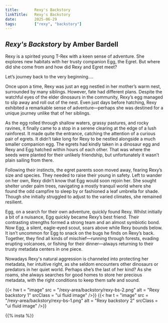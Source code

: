 ```yaml
---
title:       Rexy's Backstory
linkTitle:   Rexy's Backstory
date:        2025-06-29
tags:        ["rexy", "backstory"]
---
```


## _Rexy's Backstory_ by Amber Bardell

Rexy is a spirited young T-Rex with a keen sense of adventure. She explores new habitats with her trusty companion Egg, the Egret. But where did she come from and how did Rexy and Egret meet?

Let’s journey back to the very beginning....

Once upon a time, Rexy was just an egg nestled in her mother’s warm nest, surrounded by many siblings. However, fate had different plans. 
Despite the watchful eyes of the elder dinosaurs in the community, Rexy’s egg managed to slip away and roll out of the nest. Even just days before hatching, Rexy exhibited a remarkable sense of adventure—perhaps she was destined for a unique journey unlike that of her siblings.

As the egg rolled through shallow waters, grassy pastures, and rocky ravines, it finally came to a stop in a serene clearing at the edge of a lush rainforest. It made quite the entrance, catching the attention of a curious pair of egrets. It didn’t take long for Rexy to be nestled alongside a much smaller companion egg. The egrets had kindly taken in a dinosaur egg and Rexy and Egg hatched within hours of each other. That was where the seeds were planted for their unlikely friendship, but unfortunately it wasn’t plain sailing from there. 

Following their instincts, the egret parents soon moved away, fearing Rexy’s size and species. They needed to raise their young in safety. Left to wander on her own, Rexy didn’t know that Egg would soon rejoin her. She sought shelter under palm trees, navigating a mostly tranquil world where she found the odd campfire to sleep by or fashioned a leaf umbrella for shade. Though she initially struggled to adjust to the varied climates, she remained resilient.

Egg, on a search for their own adventure, quickly found Rexy. Whilst initially a bit of a nuisance, Egg quickly became Rexy’s best friend. Their contrasting strengths formed a strong team and an almost symbiotic bond. Now Egg, a silent, eagle-eyed scout, soars above while Rexy bounds below. It isn’t uncommon for Egg to snack on the bugs he finds on Rexy’s back. Together, they find all kinds of mischief—running through forests, evading erupting volcanoes, or fishing for their dinner—always returning to their trusty metadata centers in one piece.

Nowadays Rexy's natural aggression is channeled into protecting her metadata, her intuitive right, as she seldom encounters other dinosaurs or predators in her quiet world. Perhaps she’s the last of her kind? As she roams, she always searches for good homes to store her precious metadata, with the right conditions to keep them safe and sound.

{{< hw t = "image" 
    src = "/rexy-area/backstory/rexy-bs-2.png" 
    alt = "Rexy backstory 1" 
    srcClass   = "ui fluid image"
/>}}
{{< hw t = "image" 
    src = "/rexy-area/backstory/rexy-bs-1.png" 
    alt = "Rexy backstory 2" 
    srcClass   = "ui fluid image"
/>}}

{{% insta %}}

[Amber Bardell]:  https://www.amberbardell.com